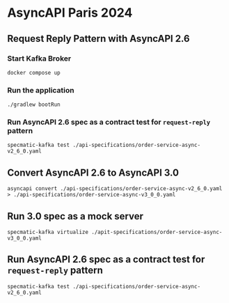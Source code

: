 # AsyncAPI Paris 2024

## Request Reply Pattern with AsyncAPI 2.6

### Start Kafka Broker
```shell
docker compose up
```

### Run the application
```shell
./gradlew bootRun 
```

### Run AsyncAPI 2.6 spec as a contract test for `request-reply` pattern
```shell
specmatic-kafka test ./api-specifications/order-service-async-v2_6_0.yaml
```

## Convert AsyncAPI 2.6 to AsyncAPI 3.0

```shell
asyncapi convert ./api-specifications/order-service-async-v2_6_0.yaml > ./api-specifications/order-service-async-v3_0_0.yaml
```

## Run 3.0 spec as a mock server
```shell
specmatic-kafka virtualize ./apit-specifications/order-service-async-v3_0_0.yaml
```

## Run AsyncAPI 2.6 spec as a contract test for `request-reply` pattern
```shell
specmatic-kafka test ./api-specifications/order-service-async-v2_6_0.yaml
```

